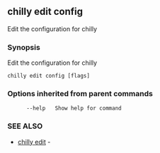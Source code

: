 ## chilly edit config

Edit the configuration for chilly

### Synopsis

Edit the configuration for chilly

```
chilly edit config [flags]
```

### Options inherited from parent commands

```
      --help   Show help for command
```

### SEE ALSO

* [chilly edit](chilly_edit.md)	 - 


